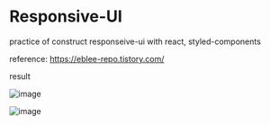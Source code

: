 # Responsive-UI
practice of construct responseive-ui with react, styled-components

reference: https://eblee-repo.tistory.com/

result

![image](https://user-images.githubusercontent.com/47177212/133541092-b1bab5b3-f164-4ad1-90fb-1702852d6930.png)


![image](https://user-images.githubusercontent.com/47177212/133540957-bf6550a2-10dc-4f7e-a4aa-e2f6d42b4221.png)
